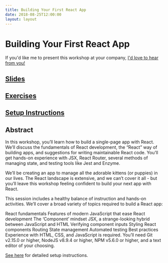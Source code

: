 ```yaml
---
title: Building Your First React App
date: 2018-08-25T12:00:00
layout: layout
---
```


# Building Your First React App

If you'd like me to present this workshop at your company, [I'd love to hear from you!](mailto:steven.j.hicks+workshops@gmail.com)

## [Slides](https://your-first-react-app.stevenhicks.me)

## [Exercises](https://github.com/pepopowitz/your-first-react-app-exercises)

## [Setup Instructions](https://github.com/pepopowitz/your-first-react-app-exercises/blob/master/SETUP.md)

## Abstract

In this workshop, you’ll learn how to build a single-page app with React. We’ll discuss the fundamentals of React development, the “React” way of building apps, and suggestions for writing maintainable React code. You’ll get hands-on experience with JSX, React Router, several methods of managing state, and testing tools like Jest and Enzyme.

We’ll be creating an app to manage all the adorable kittens (or puppies) in our lives. The React landscape is extensive, and we can’t cover it all - but you’ll leave this workshop feeling confident to build your next app with React.

This session includes a healthy balance of instruction and hands-on activities. We’ll cover a broad variety of topics required to build a React app:

React fundamentals
Features of modern JavaScript that ease React development
The ‘Component’ mindset
JSX, a strange-looking hybrid between JavaScript and HTML
Verifying component inputs
Styling React components
Routing
State management
Automated testing
Best practices
Experience with HTML, CSS, and JavaScript is required. You’ll need Git v2.15.0 or higher, NodeJS v8.9.4 or higher, NPM v5.6.0 or higher, and a text editor of your choosing.

[See here](https://github.com/pepopowitz/your-first-react-app-exercises/blob/master/SETUP.md) for detailed setup instructions.
